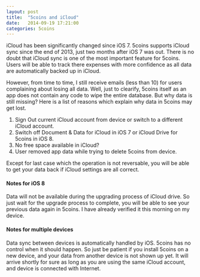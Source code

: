 ```yaml
---
layout: post
title:  "5coins and iCloud"
date:   2014-09-19 17:21:00
categories: 5coins
---
```


iCloud has been significantly changed since iOS 7. 5coins supports iCloud sync since the end of 2013, just two months after iOS 7 was out. There is no doubt that iCloud sync is one of the most important feature for 5coins. Users will be able to track there expenses with more confidence as all data are automatically backed up in iCloud. 

However, from time to time, I still receive emails (less than 10) for users complaining about losing all data. Well, just to clearify, 5coins itself as an app does not contain any code to wipe the entire database. But why data is still missing? Here is a list of reasons which explain why data in 5coins may get lost.

1. Sign Out current iCloud account from device or switch to a different iCloud account.
2. Switch off Document & Data for iCloud in iOS 7 or iCloud Drive for 5coins in iOS 8.
3. No free space available in iCloud?
4. User removed app data while trying to delete 5coins from device.

Except for last case which the operation is not reversable, you will be able to get your data back if iCloud settings are all correct.

#### Notes for iOS 8

Data will not be available during the upgrading process of iCloud drive. So just wait for the upgrade process to complete, you will be able to see your previous data again in 5coins. I have already verified it this morning on my device.

#### Notes for multiple devices
Data sync between devices is automatically handled by iOS. 5coins has no control when it should happen. So just be patient if you install 5coins on a new device, and your data from another device is not shown up yet. It will arrive shortly for sure as long as you are using the same iCloud account, and device is connected with Internet. 
